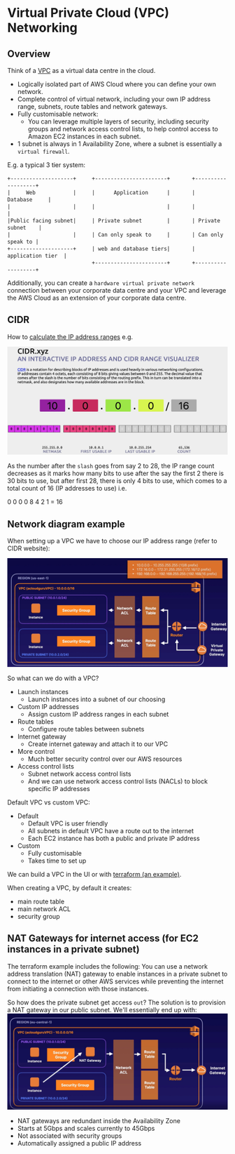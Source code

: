 # Virtual Private Cloud (VPC) Networking

## Overview

Think of a [VPC](https://docs.aws.amazon.com/vpc/latest/userguide/configure-subnets.html) as a virtual data centre in the cloud.
- Logically isolated part of AWS Cloud where you can define your own network.
- Complete control of virtual network, including your own IP address range, subnets, route tables and network gateways.
- Fully customisable network:
  - You can leverage multiple layers of security, including security groups and network access control lists, to help control access to Amazon EC2 instances in each subnet.
- 1 subnet is always in 1 Availability Zone, where a subnet is essentially a `virtual firewall`.

E.g. a typical 3 tier system:
```
+--------------------+     +-----------------------+       +-------------------+
|     Web            |     |      Application      |       |      Database     |
|                    |     |                       |       |                   |
|Public facing subnet|     | Private subnet        |       | Private subnet    |
|                    |     | Can only speak to     |       | Can only speak to |
+--------------------+     | web and database tiers|       | application tier  |
                           +-----------------------+       +-------------------+
```

Additionally, you can create a `hardware virtual private network` connection between your corporate data centre and your VPC and leverage the AWS Cloud as an extension of your corporate data centre.

## CIDR

How to [calculate the IP address ranges](https://cidr.xyz) e.g.

![CIDR](images/cidr.jpg)

As the number after the `slash` goes from say 2 to 28, the IP range count decreases as it marks how many bits to use after the say the first 2 there is 30 bits to use,
but after first 28, there is only 4 bits to use, which comes to a total count of 16 (IP addresses to use) i.e.

0 0 0 0
8 4 2 1 = 16

## Network diagram example

When setting up a VPC we have to choose our IP address range (refer to CIDR website):

![VPC](images/vpc.jpg)

So what can we do with a VPC?
- Launch instances
  - Launch instances into a subnet of our choosing
- Custom IP addresses
  - Assign custom IP address ranges in each subnet
- Route tables
  - Configure route tables between subnets
- Internet gateway
  - Create internet gateway and attach it to our VPC
- More control
  - Much better security control over our AWS resources
- Access control lists
  - Subnet network access control lists
  - And we can use network access control lists (NACLs) to block specific IP addresses

Default VPC vs custom VPC:
- Default
  - Default VPC is user friendly
  - All subnets in default VPC have a route out to the internet
  - Each EC2 instance has both a public and private IP address
- Custom
  - Fully customisable
  - Takes time to set up

We can build a VPC in the UI or with [terraform (an example)](../terraform/vpc/main.tf).

When creating a VPC, by default it creates:
- main route table
- main network ACL
- security group

## NAT Gateways for internet access (for EC2 instances in a private subnet)

The terraform example includes the following:
You can use a network address translation (NAT) gateway to enable instances in a private subnet to connect to the internet or other AWS services while preventing the internet from initiating a connection with those instances.

So how does the private subnet get access `out`? The solution is to provision a NAT gateway in our public subnet. We'll essentially end up with:
![NAT gateway](images/nat-gateway.jpg)

- NAT gateways are redundant inside the Availability Zone
- Starts at 5Gbps and scales currently to 45Gbps
- Not associated with security groups
- Automatically assigned a public IP address